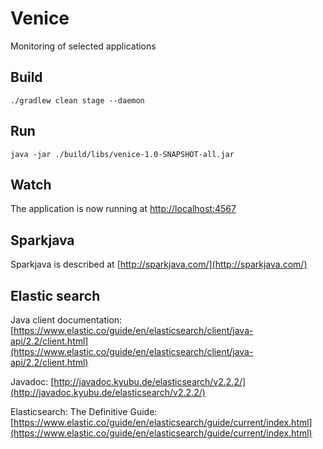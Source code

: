# Venice

Monitoring of selected applications

## Build

    ./gradlew clean stage --daemon
    
## Run

    java -jar ./build/libs/venice-1.0-SNAPSHOT-all.jar

## Watch

The application is now running at [http://localhost:4567](http://localhost:4567)

## Sparkjava

Sparkjava is described at [http://sparkjava.com/](http://sparkjava.com/)

## Elastic search

Java client documentation: [https://www.elastic.co/guide/en/elasticsearch/client/java-api/2.2/client.html](https://www.elastic.co/guide/en/elasticsearch/client/java-api/2.2/client.html)

Javadoc: [http://javadoc.kyubu.de/elasticsearch/v2.2.2/](http://javadoc.kyubu.de/elasticsearch/v2.2.2/)

Elasticsearch: The Definitive Guide: [https://www.elastic.co/guide/en/elasticsearch/guide/current/index.html](https://www.elastic.co/guide/en/elasticsearch/guide/current/index.html)

